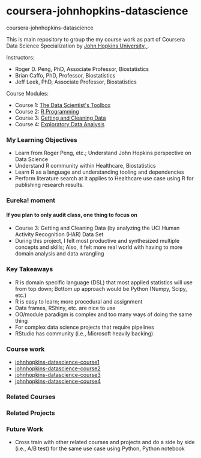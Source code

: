 # coursera-johnhopkins-datascience
coursera-johnhopkins-datascience

This is main repository to group the my course work as part of Coursera Data Science Specialization by [John Hopkins University, ](https://www.coursera.org/specializations/jhu-data-science).

Instructors:
- Roger D. Peng, PhD, Associate Professor, Biostatistics
- Brian Caffo, PhD, Professor, Biostatistics
- Jeff Leek, PhD, Associate Professor, Biostatistics

Course Modules:
- Course 1:  [The Data Scientist's Toolbox](https://www.coursera.org/learn/data-scientists-tools)
- Course 2:  [R Programming](https://www.coursera.org/learn/r-programming)
- Course 3:  [Getting and Cleaning Data](https://www.coursera.org/learn/data-cleaning)
- Course 4:  [Exploratory Data Analysis](https://www.coursera.org/learn/exploratory-data-analysis)

### My Learning Objectives
- Learn from Roger Peng, etc.; Understand John Hopkins perspective on Data Science 
- Understand R community within Healthcare, Biostatistics
- Learn R as a language and understanding tooling and dependencies
- Perform literature search at it applies to Healthcare use case using R for publishing research results.

### Eureka! moment
#### If you plan to only audit class, one thing to focus on
- Course 3: Getting and Cleaning Data (by analyzing the UCI Human Activity Recognition (HAR) Data Set
- During this project, I felt most productive and synthesized multiple concepts and skills; Also, it felt more real world with having to more domain analysis and data wrangling

### Key Takeaways
- R is domain specific language (DSL) that most applied statistics will use from top down;  Bottom up approach would be Python (Numpy, Scipy, etc.)
- R is easy to learn; more procedural and assignment
- Data frames, RShiny, etc. are nice to use
- OO/module paradigm is complex and too many ways of doing the same thing
- For complex data science projects that require pipelines
- RStudio has community (i.e., Microsoft heavily backing)

### Course work
* [johnhopkins-datascience-course1](https://github.com/nalbarr/coursera-johnhopkins-datascience-course1.git)
* [johnhopkins-datascience-course2](https://github.com/nalbarr/coursera-johnhopkins-datascience-course2.git)
* [johnhopkins-datascience-course3](https://github.com/nalbarr/coursera-johnhopkins-datascience-course3.git)
* [johnhopkins-datascience-course4](https://github.com/nalbarr/coursera-johnhopkins-datascience-course4.git)

### Related Courses

### Related Projects

### Future Work
- Cross train with other related courses and projects and do a side by side (i.e., A/B test) for the same use case using Python, Python notebook